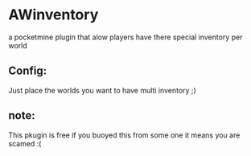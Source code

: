 # AWinventory
a pocketmine plugin that alow players have there special inventory per world

## Config:
 Just place the worlds you want to have multi inventory ;)

## note:
 This pkugin is free if you buoyed this from some one it means you are scamed :(
